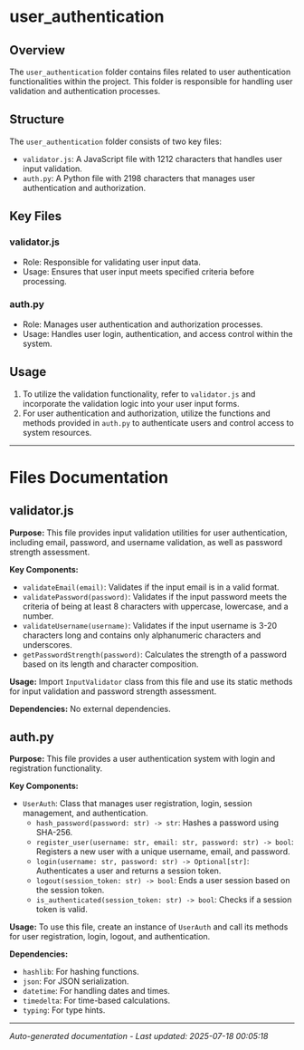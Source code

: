 # user_authentication

## Overview
The `user_authentication` folder contains files related to user authentication functionalities within the project. This folder is responsible for handling user validation and authentication processes.

## Structure
The `user_authentication` folder consists of two key files:
- `validator.js`: A JavaScript file with 1212 characters that handles user input validation.
- `auth.py`: A Python file with 2198 characters that manages user authentication and authorization.

## Key Files
### validator.js
- Role: Responsible for validating user input data.
- Usage: Ensures that user input meets specified criteria before processing.

### auth.py
- Role: Manages user authentication and authorization processes.
- Usage: Handles user login, authentication, and access control within the system.

## Usage
1. To utilize the validation functionality, refer to `validator.js` and incorporate the validation logic into your user input forms.
2. For user authentication and authorization, utilize the functions and methods provided in `auth.py` to authenticate users and control access to system resources.

---

# Files Documentation

## validator.js

**Purpose:** This file provides input validation utilities for user authentication, including email, password, and username validation, as well as password strength assessment.

**Key Components:**
- `validateEmail(email)`: Validates if the input email is in a valid format.
- `validatePassword(password)`: Validates if the input password meets the criteria of being at least 8 characters with uppercase, lowercase, and a number.
- `validateUsername(username)`: Validates if the input username is 3-20 characters long and contains only alphanumeric characters and underscores.
- `getPasswordStrength(password)`: Calculates the strength of a password based on its length and character composition.

**Usage:** Import `InputValidator` class from this file and use its static methods for input validation and password strength assessment.

**Dependencies:** No external dependencies.

## auth.py

**Purpose:** This file provides a user authentication system with login and registration functionality.

**Key Components:**
- `UserAuth`: Class that manages user registration, login, session management, and authentication.
  - `hash_password(password: str) -> str`: Hashes a password using SHA-256.
  - `register_user(username: str, email: str, password: str) -> bool`: Registers a new user with a unique username, email, and password.
  - `login(username: str, password: str) -> Optional[str]`: Authenticates a user and returns a session token.
  - `logout(session_token: str) -> bool`: Ends a user session based on the session token.
  - `is_authenticated(session_token: str) -> bool`: Checks if a session token is valid.

**Usage:** To use this file, create an instance of `UserAuth` and call its methods for user registration, login, logout, and authentication.

**Dependencies:** 
- `hashlib`: For hashing functions.
- `json`: For JSON serialization.
- `datetime`: For handling dates and times.
- `timedelta`: For time-based calculations.
- `typing`: For type hints.

---
*Auto-generated documentation - Last updated: 2025-07-18 00:05:18*
